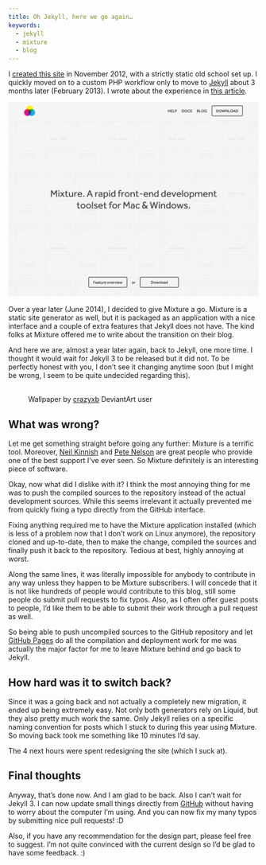 ```yaml
---
title: Oh Jekyll, here we go again…
keywords:
  - jekyll
  - mixture
  - blog
---
```


I [created this site](/2012/11/09/site-redesign-new-blog/) in November 2012, with a strictly static old school set up. I quickly moved on to a custom PHP workflow only to move to [Jekyll](https://jekyllrb.com) about 3 months later (February 2013). I wrote about the experience in [this article](/2013/02/21/moving-to-jekyll/).

![Mixture.io](/assets/images/oh-jekyll-here-we-go-again/mixture.png)

Over a year later (June 2014), I decided to give Mixture a go. Mixture is a static site generator as well, but it is packaged as an application with a nice interface and a couple of extra features that Jekyll does not have. The kind folks at Mixture offered me to write about the transition on their blog.

And here we are, almost a year later again, back to Jekyll, one more time. I thought it would wait for Jekyll 3 to be released but it did not. To be perfectly honest with you, I don’t see it changing anytime soon (but I might be wrong, I seem to be quite undecided regarding this).

<figure class="figure">
<img src="https://fc03.deviantart.net/fs70/f/2013/085/6/b/one_more_time_a_tribute_to_daft_punk_rainmeter_by_crazyxb-d5zbgb5.png" alt="" />
<figcaption>Wallpaper by <a href="https://www.deviantart.com/crazyxb" target="_blank" rel="noopener noreferrer">crazyxb</a> DeviantArt user</figcaption>
</figure>

## What was wrong?

Let me get something straight before going any further: Mixture is a terrific tool. Moreover, [Neil Kinnish](https://twitter.com/neiltak) and [Pete Nelson](https://twitter.com/petetak) are great people who provide one of the best support I’ve ever seen. So Mixture definitely is an interesting piece of software.

Okay, now what did I dislike with it? I think the most annoying thing for me was to push the compiled sources to the repository instead of the actual development sources. While this seems irrelevant it actually prevented me from quickly fixing a typo directly from the GitHub interface.

Fixing anything required me to have the Mixture application installed (which is less of a problem now that I don’t work on Linux anymore), the repository cloned and up-to-date, then to make the change, compiled the sources and finally push it back to the repository. Tedious at best, highly annoying at worst.

Along the same lines, it was literally impossible for anybody to contribute in any way unless they happen to be Mixture subscribers. I will concede that it is not like hundreds of people would contribute to this blog, still some people do submit pull requests to fix typos. Also, as I often offer guest posts to people, I’d like them to be able to submit their work through a pull request as well.

So being able to push uncompiled sources to the GitHub repository and let [GitHub Pages](https://pages.github.com/) do all the compilation and deployment work for me was actually the major factor for me to leave Mixture behind and go back to Jekyll.

## How hard was it to switch back?

Since it was a going back and not actually a completely new migration, it ended up being extremely easy. Not only both generators rely on Liquid, but they also pretty much work the same. Only Jekyll relies on a specific naming convention for posts which I stuck to during this year using Mixture. So moving back took me something like 10 minutes I’d say.

The 4 next hours were spent redesigning the site (which I suck at).

## Final thoughts

Anyway, that’s done now. And I am glad to be back. Also I can’t wait for Jekyll 3. I can now update small things directly from [GitHub](https://github.com/HugoGiraudel/site) without having to worry about the computer I’m using. And you can now fix my many typos by submitting nice pull requests! :D

Also, if you have any recommendation for the design part, please feel free to suggest. I’m not quite convinced with the current design so I’d be glad to have some feedback.&nbsp;:)
